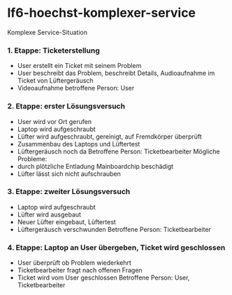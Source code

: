 # lf6-hoechst-komplexer-service

Komplexe Service-Situation

###	1. Etappe: Ticketerstellung
  -	User erstellt ein Ticket mit seinem Problem
  - User beschreibt das Problem, beschreibt Details, Audioaufnahme im Ticket von Lüftergeräusch
  - Videoaufnahme
betroffene Person: User
### 2. Etappe: erster Lösungsversuch
  - User wird vor Ort gerufen
  - Laptop wird aufgeschraubt
  - Lüfter wird aufgeschraubt, gereinigt, auf Fremdkörper überprüft
  - Zusammenbau des Laptops und Lüftertest
  - Lüftergeräusch noch da
Betroffene Person: Ticketbearbeiter
Mögliche Probleme:
-	durch plötzliche Entladung Mainboardchip beschädigt
-	Lüfter lässt sich nicht aufschrauben
### 3. Etappe: zweiter Lösungsversuch
  - Laptop wird aufgeschraubt
  - Lüfter wird ausgebaut
  - Neuer Lüfter eingebaut, Lüftertest
  - Lüftergeräusch verschwunden
Betroffene Person: Ticketbearbeiter
### 4. Etappe: Laptop an User übergeben, Ticket wird geschlossen
  - User überprüft ob Problem wiederkehrt
  - Ticketbearbeiter fragt nach offenen Fragen
  - Ticket wird vom User geschlossen
Betroffene Person: User, Ticketbearbeiter
